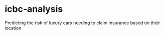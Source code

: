 # icbc-analysis
Predicting the risk of luxury cars needing to claim insurance based on their location
